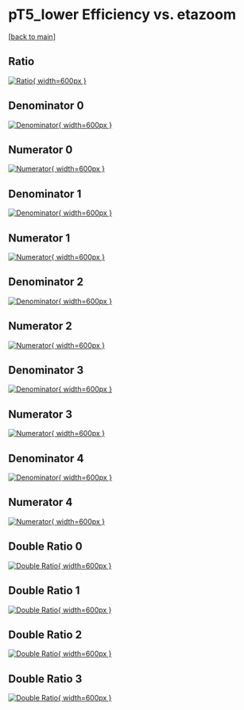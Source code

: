 # pT5_lower Efficiency vs. etazoom

[[back to main](./)]



## Ratio

[![Ratio](../mtv/var/pT5_lower_base_211_-1_eff_etazoom.png){ width=600px }](../mtv/var/pT5_lower_base_211_-1_eff_etazoom.pdf)

## Denominator 0

[![Denominator](../mtv/den/pT5_lower_base_211_-1_eff_etazoom_den0.png){ width=600px }](../mtv/den/pT5_lower_base_211_-1_eff_etazoom_den0.pdf)

## Numerator 0

[![Numerator](../mtv/num/pT5_lower_base_211_-1_eff_etazoom_num0.png){ width=600px }](../mtv/num/pT5_lower_base_211_-1_eff_etazoom_num0.pdf)

## Denominator 1

[![Denominator](../mtv/den/pT5_lower_base_211_-1_eff_etazoom_den1.png){ width=600px }](../mtv/den/pT5_lower_base_211_-1_eff_etazoom_den1.pdf)

## Numerator 1

[![Numerator](../mtv/num/pT5_lower_base_211_-1_eff_etazoom_num1.png){ width=600px }](../mtv/num/pT5_lower_base_211_-1_eff_etazoom_num1.pdf)

## Denominator 2

[![Denominator](../mtv/den/pT5_lower_base_211_-1_eff_etazoom_den2.png){ width=600px }](../mtv/den/pT5_lower_base_211_-1_eff_etazoom_den2.pdf)

## Numerator 2

[![Numerator](../mtv/num/pT5_lower_base_211_-1_eff_etazoom_num2.png){ width=600px }](../mtv/num/pT5_lower_base_211_-1_eff_etazoom_num2.pdf)

## Denominator 3

[![Denominator](../mtv/den/pT5_lower_base_211_-1_eff_etazoom_den3.png){ width=600px }](../mtv/den/pT5_lower_base_211_-1_eff_etazoom_den3.pdf)

## Numerator 3

[![Numerator](../mtv/num/pT5_lower_base_211_-1_eff_etazoom_num3.png){ width=600px }](../mtv/num/pT5_lower_base_211_-1_eff_etazoom_num3.pdf)

## Denominator 4

[![Denominator](../mtv/den/pT5_lower_base_211_-1_eff_etazoom_den4.png){ width=600px }](../mtv/den/pT5_lower_base_211_-1_eff_etazoom_den4.pdf)

## Numerator 4

[![Numerator](../mtv/num/pT5_lower_base_211_-1_eff_etazoom_num4.png){ width=600px }](../mtv/num/pT5_lower_base_211_-1_eff_etazoom_num4.pdf)

## Double Ratio 0

[![Double Ratio](../mtv/ratio/pT5_lower_base_211_-1_eff_etazoom_ratio0.png){ width=600px }](../mtv/ratio/pT5_lower_base_211_-1_eff_etazoom_ratio0.pdf)

## Double Ratio 1

[![Double Ratio](../mtv/ratio/pT5_lower_base_211_-1_eff_etazoom_ratio1.png){ width=600px }](../mtv/ratio/pT5_lower_base_211_-1_eff_etazoom_ratio1.pdf)

## Double Ratio 2

[![Double Ratio](../mtv/ratio/pT5_lower_base_211_-1_eff_etazoom_ratio2.png){ width=600px }](../mtv/ratio/pT5_lower_base_211_-1_eff_etazoom_ratio2.pdf)

## Double Ratio 3

[![Double Ratio](../mtv/ratio/pT5_lower_base_211_-1_eff_etazoom_ratio3.png){ width=600px }](../mtv/ratio/pT5_lower_base_211_-1_eff_etazoom_ratio3.pdf)

